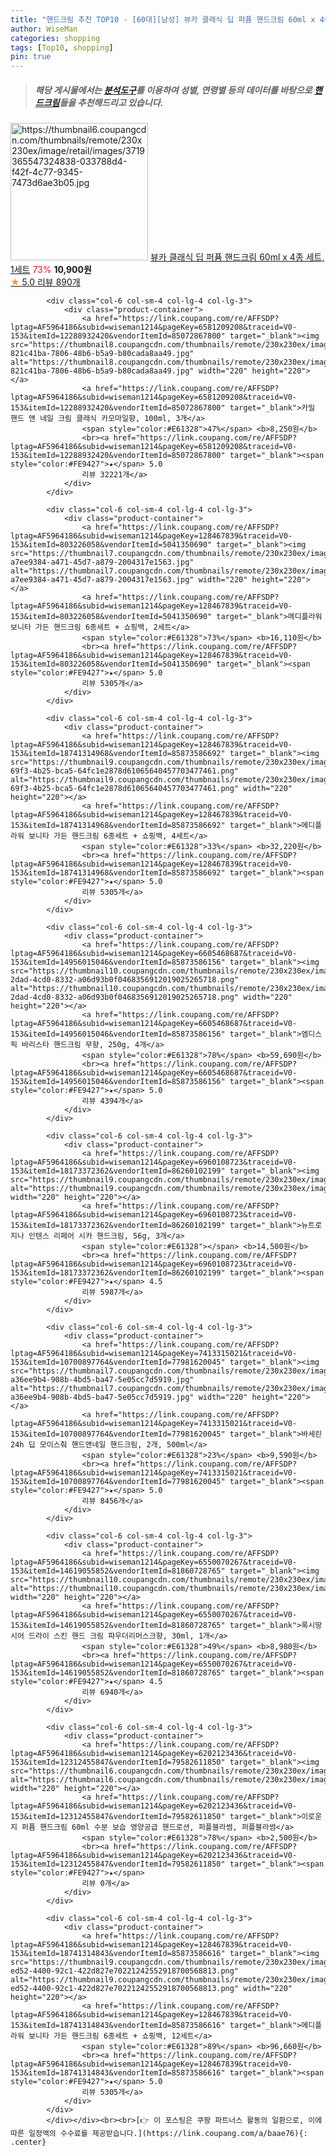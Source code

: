 ```yaml
---
title: "핸드크림 추천 TOP10 - [60대][남성] 뷰카 클래식 딥 퍼퓸 핸드크림 60ml x 4종 세트, 1세트"
author: WiseMan
categories: shopping
tags: [Top10, shopping]
pin: true
---
```


> ##### 해당 게시물에서는 [**분석도구**](https://itemscout.io/)를 이용하여 **성별**, **연령별** 등의 데이터를 바탕으로 [**핸드크림**](https://link.coupang.com/a/baae76)들을 추천해드리고 있습니다.
<div class="container"><div class="row">
            <div class="col-6 col-sm-4 col-lg-4 col-lg-3">
                <div class="product-container">
                    <a href="https://link.coupang.com/re/AFFSDP?lptag=AF5964186&subid=wiseman1214&pageKey=7647985957&traceid=V0-153&itemId=20341537194&vendorItemId=87426327780" target="_blank"><img src="https://thumbnail6.coupangcdn.com/thumbnails/remote/230x230ex/image/retail/images/3719365547324838-033788d4-f42f-4c77-9345-7473d6ae3b05.jpg" alt="https://thumbnail6.coupangcdn.com/thumbnails/remote/230x230ex/image/retail/images/3719365547324838-033788d4-f42f-4c77-9345-7473d6ae3b05.jpg" width="220" height="220"></a>
                    <a href="https://link.coupang.com/re/AFFSDP?lptag=AF5964186&subid=wiseman1214&pageKey=7647985957&traceid=V0-153&itemId=20341537194&vendorItemId=87426327780" target="_blank">뷰카 클래식 딥 퍼퓸 핸드크림 60ml x 4종 세트, 1세트</a>
                    <span style="color:#E61328">73%</span> <b>10,900원</b>
                    <br><a href="https://link.coupang.com/re/AFFSDP?lptag=AF5964186&subid=wiseman1214&pageKey=7647985957&traceid=V0-153&itemId=20341537194&vendorItemId=87426327780" target="_blank"><span style="color:#FE9427">★</span> 5.0
                    리뷰 890개</a>
                </div>
            </div>
            
            <div class="col-6 col-sm-4 col-lg-4 col-lg-3">
                <div class="product-container">
                    <a href="https://link.coupang.com/re/AFFSDP?lptag=AF5964186&subid=wiseman1214&pageKey=6581209208&traceid=V0-153&itemId=12288932420&vendorItemId=85072867800" target="_blank"><img src="https://thumbnail8.coupangcdn.com/thumbnails/remote/230x230ex/image/retail/images/1674391622172508-821c41ba-7806-48b6-b5a9-b80cada8aa49.jpg" alt="https://thumbnail8.coupangcdn.com/thumbnails/remote/230x230ex/image/retail/images/1674391622172508-821c41ba-7806-48b6-b5a9-b80cada8aa49.jpg" width="220" height="220"></a>
                    <a href="https://link.coupang.com/re/AFFSDP?lptag=AF5964186&subid=wiseman1214&pageKey=6581209208&traceid=V0-153&itemId=12288932420&vendorItemId=85072867800" target="_blank">카밀 핸드 앤 네일 크림 클래식 카모마일향, 100ml, 3개</a>
                    <span style="color:#E61328">47%</span> <b>8,250원</b>
                    <br><a href="https://link.coupang.com/re/AFFSDP?lptag=AF5964186&subid=wiseman1214&pageKey=6581209208&traceid=V0-153&itemId=12288932420&vendorItemId=85072867800" target="_blank"><span style="color:#FE9427">★</span> 5.0
                    리뷰 32221개</a>
                </div>
            </div>
            
            <div class="col-6 col-sm-4 col-lg-4 col-lg-3">
                <div class="product-container">
                    <a href="https://link.coupang.com/re/AFFSDP?lptag=AF5964186&subid=wiseman1214&pageKey=128467839&traceid=V0-153&itemId=803226058&vendorItemId=5041350690" target="_blank"><img src="https://thumbnail7.coupangcdn.com/thumbnails/remote/230x230ex/image/retail/images/844720977881-a7ee9384-a471-45d7-a879-2004317e1563.jpg" alt="https://thumbnail7.coupangcdn.com/thumbnails/remote/230x230ex/image/retail/images/844720977881-a7ee9384-a471-45d7-a879-2004317e1563.jpg" width="220" height="220"></a>
                    <a href="https://link.coupang.com/re/AFFSDP?lptag=AF5964186&subid=wiseman1214&pageKey=128467839&traceid=V0-153&itemId=803226058&vendorItemId=5041350690" target="_blank">메디플라워 보니타 가든 핸드크림 6종세트 + 쇼핑백, 2세트</a>
                    <span style="color:#E61328">73%</span> <b>16,110원</b>
                    <br><a href="https://link.coupang.com/re/AFFSDP?lptag=AF5964186&subid=wiseman1214&pageKey=128467839&traceid=V0-153&itemId=803226058&vendorItemId=5041350690" target="_blank"><span style="color:#FE9427">★</span> 5.0
                    리뷰 5305개</a>
                </div>
            </div>
            
            <div class="col-6 col-sm-4 col-lg-4 col-lg-3">
                <div class="product-container">
                    <a href="https://link.coupang.com/re/AFFSDP?lptag=AF5964186&subid=wiseman1214&pageKey=128467839&traceid=V0-153&itemId=18741314968&vendorItemId=85873586692" target="_blank"><img src="https://thumbnail9.coupangcdn.com/thumbnails/remote/230x230ex/image/retail/images/3b9d2bed-69f3-4b25-bca5-64fc1e2878d61065640457703477461.png" alt="https://thumbnail9.coupangcdn.com/thumbnails/remote/230x230ex/image/retail/images/3b9d2bed-69f3-4b25-bca5-64fc1e2878d61065640457703477461.png" width="220" height="220"></a>
                    <a href="https://link.coupang.com/re/AFFSDP?lptag=AF5964186&subid=wiseman1214&pageKey=128467839&traceid=V0-153&itemId=18741314968&vendorItemId=85873586692" target="_blank">메디플라워 보니타 가든 핸드크림 6종세트 + 쇼핑백, 4세트</a>
                    <span style="color:#E61328">33%</span> <b>32,220원</b>
                    <br><a href="https://link.coupang.com/re/AFFSDP?lptag=AF5964186&subid=wiseman1214&pageKey=128467839&traceid=V0-153&itemId=18741314968&vendorItemId=85873586692" target="_blank"><span style="color:#FE9427">★</span> 5.0
                    리뷰 5305개</a>
                </div>
            </div>
            
            <div class="col-6 col-sm-4 col-lg-4 col-lg-3">
                <div class="product-container">
                    <a href="https://link.coupang.com/re/AFFSDP?lptag=AF5964186&subid=wiseman1214&pageKey=6605468687&traceid=V0-153&itemId=14956015046&vendorItemId=85873586156" target="_blank"><img src="https://thumbnail10.coupangcdn.com/thumbnails/remote/230x230ex/image/retail/images/e95f8d8c-2dad-4cd0-8332-a06d93b0f0468356912019025265718.png" alt="https://thumbnail10.coupangcdn.com/thumbnails/remote/230x230ex/image/retail/images/e95f8d8c-2dad-4cd0-8332-a06d93b0f0468356912019025265718.png" width="220" height="220"></a>
                    <a href="https://link.coupang.com/re/AFFSDP?lptag=AF5964186&subid=wiseman1214&pageKey=6605468687&traceid=V0-153&itemId=14956015046&vendorItemId=85873586156" target="_blank">엠디스픽 바리스타 핸드크림 무향, 250g, 4개</a>
                    <span style="color:#E61328">78%</span> <b>59,690원</b>
                    <br><a href="https://link.coupang.com/re/AFFSDP?lptag=AF5964186&subid=wiseman1214&pageKey=6605468687&traceid=V0-153&itemId=14956015046&vendorItemId=85873586156" target="_blank"><span style="color:#FE9427">★</span> 5.0
                    리뷰 4394개</a>
                </div>
            </div>
            
            <div class="col-6 col-sm-4 col-lg-4 col-lg-3">
                <div class="product-container">
                    <a href="https://link.coupang.com/re/AFFSDP?lptag=AF5964186&subid=wiseman1214&pageKey=6960108723&traceid=V0-153&itemId=18173372362&vendorItemId=86260102199" target="_blank"><img src="https://thumbnail9.coupangcdn.com/thumbnails/remote/230x230ex/image/vendor_inventory/0967/b8cef46c4aa52cc3bf99a103b50367c1b6d4079ad1f5ebbbddf9133c67ed.jpg" alt="https://thumbnail9.coupangcdn.com/thumbnails/remote/230x230ex/image/vendor_inventory/0967/b8cef46c4aa52cc3bf99a103b50367c1b6d4079ad1f5ebbbddf9133c67ed.jpg" width="220" height="220"></a>
                    <a href="https://link.coupang.com/re/AFFSDP?lptag=AF5964186&subid=wiseman1214&pageKey=6960108723&traceid=V0-153&itemId=18173372362&vendorItemId=86260102199" target="_blank">뉴트로지나 인텐스 리페어 시카 핸드크림, 56g, 3개</a>
                    <span style="color:#E61328"></span> <b>14,500원</b>
                    <br><a href="https://link.coupang.com/re/AFFSDP?lptag=AF5964186&subid=wiseman1214&pageKey=6960108723&traceid=V0-153&itemId=18173372362&vendorItemId=86260102199" target="_blank"><span style="color:#FE9427">★</span> 4.5
                    리뷰 5987개</a>
                </div>
            </div>
            
            <div class="col-6 col-sm-4 col-lg-4 col-lg-3">
                <div class="product-container">
                    <a href="https://link.coupang.com/re/AFFSDP?lptag=AF5964186&subid=wiseman1214&pageKey=7413315021&traceid=V0-153&itemId=10700897764&vendorItemId=77981620045" target="_blank"><img src="https://thumbnail7.coupangcdn.com/thumbnails/remote/230x230ex/image/retail/images/2984574307508586-a36ee9b4-908b-4bd5-ba47-5e05cc7d5919.jpg" alt="https://thumbnail7.coupangcdn.com/thumbnails/remote/230x230ex/image/retail/images/2984574307508586-a36ee9b4-908b-4bd5-ba47-5e05cc7d5919.jpg" width="220" height="220"></a>
                    <a href="https://link.coupang.com/re/AFFSDP?lptag=AF5964186&subid=wiseman1214&pageKey=7413315021&traceid=V0-153&itemId=10700897764&vendorItemId=77981620045" target="_blank">바세린 24h 딥 모이스춰 핸드앤네일 핸드크림, 2개, 500ml</a>
                    <span style="color:#E61328">23%</span> <b>9,590원</b>
                    <br><a href="https://link.coupang.com/re/AFFSDP?lptag=AF5964186&subid=wiseman1214&pageKey=7413315021&traceid=V0-153&itemId=10700897764&vendorItemId=77981620045" target="_blank"><span style="color:#FE9427">★</span> 5.0
                    리뷰 8456개</a>
                </div>
            </div>
            
            <div class="col-6 col-sm-4 col-lg-4 col-lg-3">
                <div class="product-container">
                    <a href="https://link.coupang.com/re/AFFSDP?lptag=AF5964186&subid=wiseman1214&pageKey=6550070267&traceid=V0-153&itemId=14619055852&vendorItemId=81860728765" target="_blank"><img src="https://thumbnail10.coupangcdn.com/thumbnails/remote/230x230ex/image/rs_quotation_api/yxymjga9/7f06e7aa27a44bc295de37d225f4df9a.jpg" alt="https://thumbnail10.coupangcdn.com/thumbnails/remote/230x230ex/image/rs_quotation_api/yxymjga9/7f06e7aa27a44bc295de37d225f4df9a.jpg" width="220" height="220"></a>
                    <a href="https://link.coupang.com/re/AFFSDP?lptag=AF5964186&subid=wiseman1214&pageKey=6550070267&traceid=V0-153&itemId=14619055852&vendorItemId=81860728765" target="_blank">록시땅 시어 드라이 스킨 핸드 크림 파우더리머스크향, 30ml, 1개</a>
                    <span style="color:#E61328">49%</span> <b>8,980원</b>
                    <br><a href="https://link.coupang.com/re/AFFSDP?lptag=AF5964186&subid=wiseman1214&pageKey=6550070267&traceid=V0-153&itemId=14619055852&vendorItemId=81860728765" target="_blank"><span style="color:#FE9427">★</span> 4.5
                    리뷰 6940개</a>
                </div>
            </div>
            
            <div class="col-6 col-sm-4 col-lg-4 col-lg-3">
                <div class="product-container">
                    <a href="https://link.coupang.com/re/AFFSDP?lptag=AF5964186&subid=wiseman1214&pageKey=6202123436&traceid=V0-153&itemId=12312455847&vendorItemId=79582611850" target="_blank"><img src="https://thumbnail6.coupangcdn.com/thumbnails/remote/230x230ex/image/vendor_inventory/73b6/c55e365e08a30b4d5a62fe52b6613e2e957657c16c1b4d2a1f0c8bd4b4d6.jpg" alt="https://thumbnail6.coupangcdn.com/thumbnails/remote/230x230ex/image/vendor_inventory/73b6/c55e365e08a30b4d5a62fe52b6613e2e957657c16c1b4d2a1f0c8bd4b4d6.jpg" width="220" height="220"></a>
                    <a href="https://link.coupang.com/re/AFFSDP?lptag=AF5964186&subid=wiseman1214&pageKey=6202123436&traceid=V0-153&itemId=12312455847&vendorItemId=79582611850" target="_blank">이로운지 퍼퓸 핸드크림 60ml 수분 보습 영양공급 핸드로션, 퍼플블라썸, 퍼플블라썸</a>
                    <span style="color:#E61328">78%</span> <b>2,500원</b>
                    <br><a href="https://link.coupang.com/re/AFFSDP?lptag=AF5964186&subid=wiseman1214&pageKey=6202123436&traceid=V0-153&itemId=12312455847&vendorItemId=79582611850" target="_blank"><span style="color:#FE9427">★</span> 
                    리뷰 0개</a>
                </div>
            </div>
            
            <div class="col-6 col-sm-4 col-lg-4 col-lg-3">
                <div class="product-container">
                    <a href="https://link.coupang.com/re/AFFSDP?lptag=AF5964186&subid=wiseman1214&pageKey=128467839&traceid=V0-153&itemId=18741314843&vendorItemId=85873586616" target="_blank"><img src="https://thumbnail9.coupangcdn.com/thumbnails/remote/230x230ex/image/retail/images/46e42739-ed52-4400-92c1-422d827e70221242552918700568813.png" alt="https://thumbnail9.coupangcdn.com/thumbnails/remote/230x230ex/image/retail/images/46e42739-ed52-4400-92c1-422d827e70221242552918700568813.png" width="220" height="220"></a>
                    <a href="https://link.coupang.com/re/AFFSDP?lptag=AF5964186&subid=wiseman1214&pageKey=128467839&traceid=V0-153&itemId=18741314843&vendorItemId=85873586616" target="_blank">메디플라워 보니타 가든 핸드크림 6종세트 + 쇼핑백, 12세트</a>
                    <span style="color:#E61328">89%</span> <b>96,660원</b>
                    <br><a href="https://link.coupang.com/re/AFFSDP?lptag=AF5964186&subid=wiseman1214&pageKey=128467839&traceid=V0-153&itemId=18741314843&vendorItemId=85873586616" target="_blank"><span style="color:#FE9427">★</span> 5.0
                    리뷰 5305개</a>
                </div>
            </div>
            </div></div><br><br>[👉 이 포스팅은 쿠팡 파트너스 활동의 일환으로, 이에 따른 일정액의 수수료를 제공받습니다.](https://link.coupang.com/a/baae76){: .center}